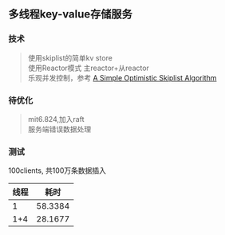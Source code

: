 ## 多线程key-value存储服务
### 技术
> 使用skiplist的简单kv store  
> 使用Reactor模式 主reactor+从reactor  
> 乐观并发控制，参考 [A Simple Optimistic Skiplist Algorithm](https://link.springer.com/chapter/10.1007/978-3-540-72951-8_11)  
### 待优化
> mit6.824,加入raft  
> 服务端错误数据处理  

### 测试
100clients, 共100万条数据插入

| 线程 | 耗时    |
| ---- | ------- |
| 1    | 58.3384 |
| 1+4  | 28.1677 |
